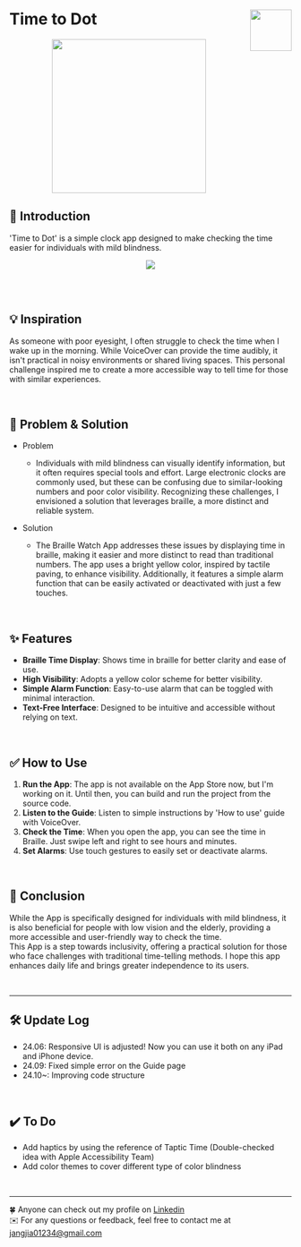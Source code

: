 <h1> Time to Dot
  <img align="right" src="https://img1.daumcdn.net/thumb/R1280x0/?scode=mtistory2&fname=https%3A%2F%2Fblog.kakaocdn.net%2Fdn%2FcHYV9l%2FbtsIeenzJB2%2FR2G5jW9vfSq7PQjBp79ykk%2Fimg.png" width=74px>
</h1>

<p align="center">
  <img align="center" src="https://img1.daumcdn.net/thumb/R1280x0/?scode=mtistory2&fname=https%3A%2F%2Fblog.kakaocdn.net%2Fdn%2F3ydTk%2FbtsIefUmMru%2FXrgMkk2o3ik6NThKexji40%2Fimg.png" width=275px>
</p>

## 📖 Introduction

'Time to Dot' is a simple clock app designed to make checking the time easier for individuals with mild blindness.

<p align="center">
  <img align="center" src="https://img1.daumcdn.net/thumb/R1280x0/?scode=mtistory2&fname=https%3A%2F%2Fblog.kakaocdn.net%2Fdn%2Fq6zd7%2FbtsId8gNMhA%2FZ9Lr2upo2mM5FM94yd8wQ1%2Fimg.png"/>
</p>

<br><br>

## 💡 Inspiration

As someone with poor eyesight, I often struggle to check the time when I wake up in the morning. While VoiceOver can provide the time audibly, it isn't practical in noisy environments or shared living spaces. This personal challenge inspired me to create a more accessible way to tell time for those with similar experiences.

<br>

## 🤔 Problem & Solution

- Problem
  - Individuals with mild blindness can visually identify information, but it often requires special tools and effort. Large electronic clocks are commonly used, but these can be confusing due to similar-looking numbers and poor color visibility. Recognizing these challenges, I envisioned a solution that leverages braille, a more distinct and reliable system.

- Solution
  - The Braille Watch App addresses these issues by displaying time in braille, making it easier and more distinct to read than traditional numbers. The app uses a bright yellow color, inspired by tactile paving, to enhance visibility. Additionally, it features a simple alarm function that can be easily activated or deactivated with just a few touches.
 
<br>

## ✨ Features

- **Braille Time Display**: Shows time in braille for better clarity and ease of use.
- **High Visibility**: Adopts a yellow color scheme for better visibility.
- **Simple Alarm Function**: Easy-to-use alarm that can be toggled with minimal interaction.
- **Text-Free Interface**: Designed to be intuitive and accessible without relying on text.

<br>

## ✅ How to Use

1. **Run the App**: The app is not available on the App Store now, but I'm working on it. Until then, you can build and run the project from the source code.
2. **Listen to the Guide**: Listen to simple instructions by 'How to use' guide with VoiceOver.
3. **Check the Time**: When you open the app, you can see the time in Braille. Just swipe left and right to see hours and minutes.
4. **Set Alarms**: Use touch gestures to easily set or deactivate alarms.

<br>

## 📝 Conclusion

While the App is specifically designed for individuals with mild blindness, it is also beneficial for people with low vision and the elderly, providing a more accessible and user-friendly way to check the time. <br>
This App is a step towards inclusivity, offering a practical solution for those who face challenges with traditional time-telling methods. I hope this app enhances daily life and brings greater independence to its users.

<br>

---

## 🛠️ Update Log

- 24.06: Responsive UI is adjusted! Now you can use it both on any iPad and iPhone device.
- 24.09: Fixed simple error on the Guide page
- 24.10~: Improving code structure

<br>

## ✔️ To Do

- Add haptics by using the reference of Taptic Time (Double-checked idea with Apple Accessibility Team)
- Add color themes to cover different type of color blindness


<br>

---

🍀 Anyone can check out my profile on [Linkedin](https://www.linkedin.com/in/jiajang/) <br>
✉️ For any questions or feedback, feel free to contact me at jangjia01234@gmail.com
